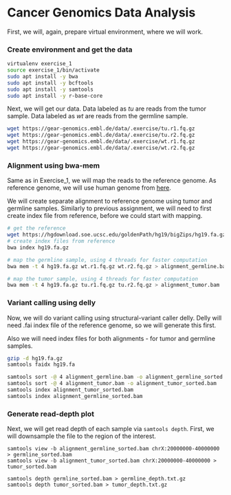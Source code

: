 # Cancer Genomics Data Analysis

First, we will, again, prepare virtual environment, where we will work.

### Create environment and get the data

```bash
virtualenv exercise_1
source exercise_1/bin/activate
sudo apt install -y bwa
sudo apt install -y bcftools
sudo apt install -y samtools
sudo apt install -y r-base-core

```

Next, we will get our data. Data labeled as *tu* are reads from the tumor sample. Data labeled as *wt* are reads from the germline sample.

```bash
wget https://gear-genomics.embl.de/data/.exercise/tu.r1.fq.gz
wget https://gear-genomics.embl.de/data/.exercise/tu.r2.fq.gz
wget https://gear-genomics.embl.de/data/.exercise/wt.r1.fq.gz
wget https://gear-genomics.embl.de/data/.exercise/wt.r2.fq.gz
```

### Alignment using bwa-mem
Same as in Exercise_1, we will map the reads to the reference genome. As reference genome, we will use
human genome from [here](https://hgdownload.soe.ucsc.edu/goldenPath/hg19/bigZips/hg19.fa.gz).

We will create separate alignment to reference genome using tumor and germline samples.
Similarly to previous assignment, we will need to first create index file from reference, before we could start with mapping. 

```bash
# get the reference
wget https://hgdownload.soe.ucsc.edu/goldenPath/hg19/bigZips/hg19.fa.gz
# create index files from reference
bwa index hg19.fa.gz

# map the germline sample, using 4 threads for faster computation
bwa mem -t 4 hg19.fa.gz wt.r1.fq.gz wt.r2.fq.gz > alignment_germline.bam

# map the tumor sample, using 4 threads for faster computation
bwa mem -t 4 hg19.fa.gz tu.r1.fq.gz tu.r2.fq.gz > alignment_tumor.bam
```

### Variant calling using delly
Now, we will do variant calling using structural-variant caller delly.
Delly will need .fai index file of the reference genome, so we will generate this first.

Also we will need index files for both alignments - for tumor and germline samples.

```bash
gzip -d hg19.fa.gz
samtools faidx hg19.fa

samtools sort -@ 4 alignment_germline.bam -o alignment_germline_sorted.bam
samtools sort -@ 4 alignment_tumor.bam -o alignment_tumor_sorted.bam
samtools index alignment_tumor_sorted.bam
samtools index alignment_germline_sorted.bam

```

### Generate read-depth plot
Next, we will get read depth of each sample via `samtools depth`.
First, we will downsample the file to the region of the interest.

```
samtools view -b alignment_germline_sorted.bam chrX:20000000-40000000 > germline_sorted.bam
samtools view -b alignment_tumor_sorted.bam chrX:20000000-40000000 > tumor_sorted.bam

samtools depth germline_sorted.bam > germline_depth.txt.gz
samtools depth tumor_sorted.bam > tumor_depth.txt.gz
```
